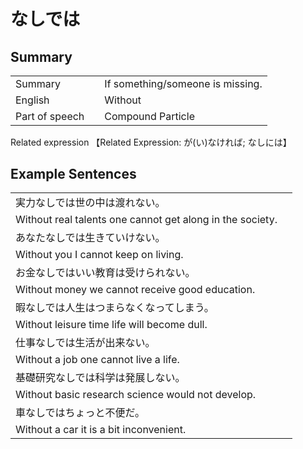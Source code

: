 # なしでは

## Summary

<table><tr>   <td>Summary<td>   <td>If something/someone is missing.</td><tr><tr>   <td>English<td>   <td>Without</td><tr><tr>   <td>Part of speech<td>   <td>Compound Particle</td><tr></table><tr>   <td>Related expression<td>   <td>【Related Expression: が(い)なければ; なしには】</td><tr></table></table>

## Example Sentences

<table><tr><td>実力なしでは世の中は渡れない。<td><tr><tr><td>Without real talents one cannot get along in the society.<td><tr><tr><td>あなたなしでは生きていけない。<td><tr><tr><td>Without you I cannot keep on living.<td><tr><tr><td>お金なしではいい教育は受けられない。<td><tr><tr><td>Without money we cannot receive good education.<td><tr><tr><td>暇なしでは人生はつまらなくなってしまう。<td><tr><tr><td>Without leisure time life will become dull.<td><tr><tr><td>仕事なしでは生活が出来ない。<td><tr><tr><td>Without a job one cannot live a life.<td><tr><tr><td>基礎研究なしでは科学は発展しない。<td><tr><tr><td>Without basic research science would not develop.<td><tr><tr><td>車なしではちょっと不便だ。<td><tr><tr><td>Without a car it is a bit inconvenient.<td><tr></table>

